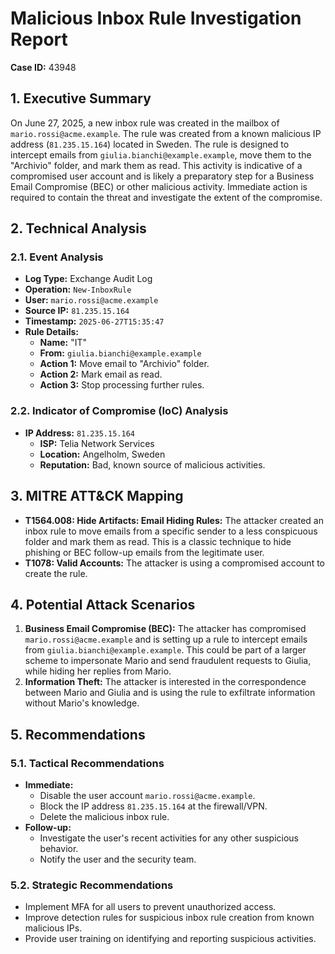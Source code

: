 
# Malicious Inbox Rule Investigation Report

**Case ID:** 43948

## 1. Executive Summary

On June 27, 2025, a new inbox rule was created in the mailbox of `mario.rossi@acme.example`. The rule was created from a known malicious IP address (`81.235.15.164`) located in Sweden. The rule is designed to intercept emails from `giulia.bianchi@example.example`, move them to the "Archivio" folder, and mark them as read. This activity is indicative of a compromised user account and is likely a preparatory step for a Business Email Compromise (BEC) or other malicious activity. Immediate action is required to contain the threat and investigate the extent of the compromise.

## 2. Technical Analysis

### 2.1. Event Analysis

*   **Log Type:** Exchange Audit Log
*   **Operation:** `New-InboxRule`
*   **User:** `mario.rossi@acme.example`
*   **Source IP:** `81.235.15.164`
*   **Timestamp:** `2025-06-27T15:35:47`
*   **Rule Details:**
    *   **Name:** "IT"
    *   **From:** `giulia.bianchi@example.example`
    *   **Action 1:** Move email to "Archivio" folder.
    *   **Action 2:** Mark email as read.
    *   **Action 3:** Stop processing further rules.

### 2.2. Indicator of Compromise (IoC) Analysis

*   **IP Address:** `81.235.15.164`
    *   **ISP:** Telia Network Services
    *   **Location:** Angelholm, Sweden
    *   **Reputation:** Bad, known source of malicious activities.

## 3. MITRE ATT&CK Mapping

*   **T1564.008: Hide Artifacts: Email Hiding Rules:** The attacker created an inbox rule to move emails from a specific sender to a less conspicuous folder and mark them as read. This is a classic technique to hide phishing or BEC follow-up emails from the legitimate user.
*   **T1078: Valid Accounts:** The attacker is using a compromised account to create the rule.

## 4. Potential Attack Scenarios

1.  **Business Email Compromise (BEC):** The attacker has compromised `mario.rossi@acme.example` and is setting up a rule to intercept emails from `giulia.bianchi@example.example`. This could be part of a larger scheme to impersonate Mario and send fraudulent requests to Giulia, while hiding her replies from Mario.
2.  **Information Theft:** The attacker is interested in the correspondence between Mario and Giulia and is using the rule to exfiltrate information without Mario's knowledge.

## 5. Recommendations

### 5.1. Tactical Recommendations

*   **Immediate:**
    *   Disable the user account `mario.rossi@acme.example`.
    *   Block the IP address `81.235.15.164` at the firewall/VPN.
    *   Delete the malicious inbox rule.
*   **Follow-up:**
    *   Investigate the user's recent activities for any other suspicious behavior.
    *   Notify the user and the security team.

### 5.2. Strategic Recommendations

*   Implement MFA for all users to prevent unauthorized access.
*   Improve detection rules for suspicious inbox rule creation from known malicious IPs.
*   Provide user training on identifying and reporting suspicious activities.
